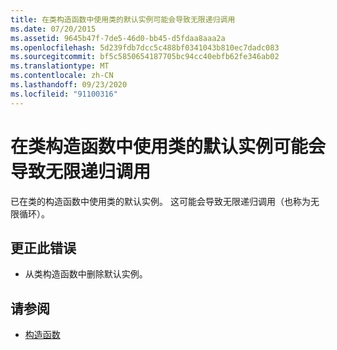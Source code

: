 ```yaml
---
title: 在类构造函数中使用类的默认实例可能会导致无限递归调用
ms.date: 07/20/2015
ms.assetid: 9645b47f-7de5-46d0-bb45-d5fdaa8aaa2a
ms.openlocfilehash: 5d239fdb7dcc5c488bf0341043b810ec7dadc083
ms.sourcegitcommit: bf5c5850654187705bc94cc40ebfb62fe346ab02
ms.translationtype: MT
ms.contentlocale: zh-CN
ms.lasthandoff: 09/23/2020
ms.locfileid: "91100316"
---
```

# <a name="use-of-default-instance-of-a-class-in-the-class-constructor-could-lead-to-infinite-recursive-call"></a>在类构造函数中使用类的默认实例可能会导致无限递归调用

已在类的构造函数中使用类的默认实例。 这可能会导致无限递归调用（也称为无限循环）。  
  
## <a name="to-correct-this-error"></a>更正此错误  
  
- 从类构造函数中删除默认实例。  
  
## <a name="see-also"></a>请参阅

- [构造函数](../programming-guide/concepts/object-oriented-programming.md#constructors)
